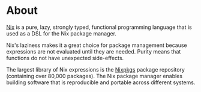 # About

[Nix](https://nixos.org) is a pure, lazy, strongly typed, functional programming language that is used as a DSL for the Nix package manager.

Nix's laziness makes it a great choice for package management because expressions are not evaluated until they are needed.
Purity means that functions do not have unexpected side-effects.

The largest library of Nix expressions is the [Nixpkgs](http://nixpkgs.org) package repository (containing over 80,000 packages).
The Nix package manager enables building software that is reproducible and portable across different systems.

